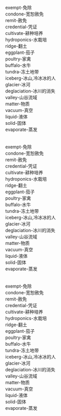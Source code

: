 exempt-免除<br>
condone-宽恕赦免<br>
remit-赦免<br>
credential-凭证<br>
cultivate-耕种培养<br>
hydroponics-水栽培<br>
ridge-翻土<br>
eggplant-茄子<br>
poultry-家禽<br>
buffalo-水牛<br>
tundra-冻土地带<br>
iceberg-冰山,冷冰冰的人<br>
glacier-冰河<br>
deglaciation-冰川的消失<br>
valley-山谷流域<br>
matter-物质<br>
vacuum-真空<br>
liquid-液体<br>
solid-固体<br>
evaporate-蒸发<br>
<br>
<br>
exempt-免除<br>
condone-宽恕赦免<br>
remit-赦免<br>
credential-凭证<br>
cultivate-耕种培养<br>
hydroponics-水栽培<br>
ridge-翻土<br>
eggplant-茄子<br>
poultry-家禽<br>
buffalo-水牛<br>
tundra-冻土地带<br>
iceberg-冰山,冷冰冰的人<br>
glacier-冰河<br>
deglaciation-冰川的消失<br>
valley-山谷流域<br>
matter-物质<br>
vacuum-真空<br>
liquid-液体<br>
solid-固体<br>
evaporate-蒸发<br>
<br>
<br>
exempt-免除<br>
condone-宽恕赦免<br>
remit-赦免<br>
credential-凭证<br>
cultivate-耕种培养<br>
hydroponics-水栽培<br>
ridge-翻土<br>
eggplant-茄子<br>
poultry-家禽<br>
buffalo-水牛<br>
tundra-冻土地带<br>
iceberg-冰山,冷冰冰的人<br>
glacier-冰河<br>
deglaciation-冰川的消失<br>
valley-山谷流域<br>
matter-物质<br>
vacuum-真空<br>
liquid-液体<br>
solid-固体<br>
evaporate-蒸发<br>
<br>
<br>